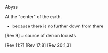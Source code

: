 Abyss

At the "center" of the earth.
- because there is no further down from there

[Rev 9] ~ source of demon locusts

[Rev 11:7]
[Rev 17:8]
[Rev 20:1,3]

